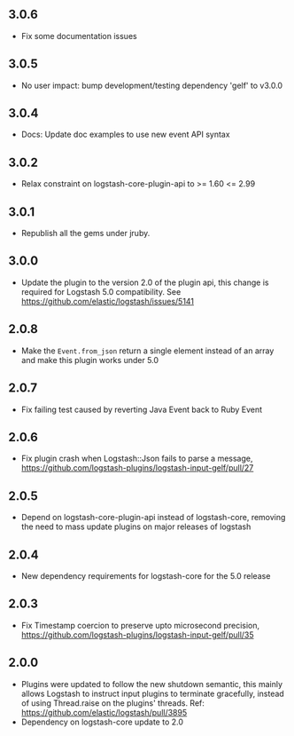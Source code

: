 ## 3.0.6
  - Fix some documentation issues

## 3.0.5
  - No user impact: bump development/testing dependency 'gelf' to v3.0.0

## 3.0.4
  - Docs: Update doc examples to use new event API syntax 

## 3.0.2
  - Relax constraint on logstash-core-plugin-api to >= 1.60 <= 2.99

## 3.0.1
  - Republish all the gems under jruby.
## 3.0.0
  - Update the plugin to the version 2.0 of the plugin api, this change is required for Logstash 5.0 compatibility. See https://github.com/elastic/logstash/issues/5141
## 2.0.8
  - Make the `Event.from_json` return a single element instead of an array and make this plugin works under 5.0
## 2.0.7
  - Fix failing test caused by reverting Java Event back to Ruby Event
## 2.0.6
  - Fix plugin crash when Logstash::Json fails to parse a message, https://github.com/logstash-plugins/logstash-input-gelf/pull/27
## 2.0.5
  - Depend on logstash-core-plugin-api instead of logstash-core, removing the need to mass update plugins on major releases of logstash
## 2.0.4
  - New dependency requirements for logstash-core for the 5.0 release
## 2.0.3
 - Fix Timestamp coercion to preserve upto microsecond precision, https://github.com/logstash-plugins/logstash-input-gelf/pull/35
## 2.0.0
 - Plugins were updated to follow the new shutdown semantic, this mainly allows Logstash to instruct input plugins to terminate gracefully,
   instead of using Thread.raise on the plugins' threads. Ref: https://github.com/elastic/logstash/pull/3895
 - Dependency on logstash-core update to 2.0
